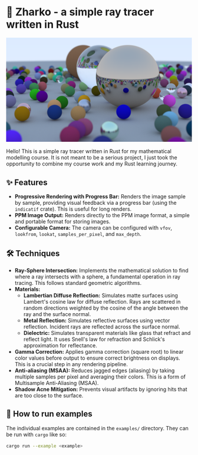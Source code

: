 # 🎨 Zharko - a simple ray tracer written in Rust

![cover](cover.png)

Hello! This is a simple ray tracer written in Rust for my mathematical modelling course. It is not meant to be
a serious project, I just took the opportunity to combine my course work and my Rust learning journey.

## ✨ Features

- **Progressive Rendering with Progress Bar:** Renders the image sample by sample, providing visual feedback via a progress bar (using the `indicatif` crate). This is useful for long renders.
- **PPM Image Output:** Renders directly to the PPM image format, a simple and portable format for storing images.
- **Configurable Camera:** The camera can be configured with `vfov`, `lookfrom`, `lookat`, `samples_per_pixel`, and `max_depth`.

## 🛠️ Techniques

- **Ray-Sphere Intersection:** Implements the mathematical solution to find where a ray intersects with a sphere, a fundamental operation in ray tracing. This follows standard geometric algorithms.
- **Materials:**
  - **Lambertian Diffuse Reflection:** Simulates matte surfaces using Lambert's cosine law for diffuse reflection. Rays are scattered in random directions weighted by the cosine of the angle between the ray and the surface normal.
  - **Metal Reflection:** Simulates reflective surfaces using vector reflection. Incident rays are reflected across the surface normal.
  - **Dielectric:** Simulates transparent materials like glass that refract and reflect light. It uses Snell's law for refraction and Schlick's approximation for reflectance.
- **Gamma Correction:** Applies gamma correction (square root) to linear color values before output to ensure correct brightness on displays. This is a crucial step in any rendering pipeline.
- **Anti-aliasing (MSAA):** Reduces jagged edges (aliasing) by taking multiple samples per pixel and averaging their colors. This is a form of Multisample Anti-Aliasing (MSAA).
- **Shadow Acne Mitigation:** Prevents visual artifacts by ignoring hits that are too close to the surface.

## 🚀 How to run examples

The individual examples are contained in the `examples/` directory. They can be run with `cargo` like so:

```bash
cargo run --example <example>
```
